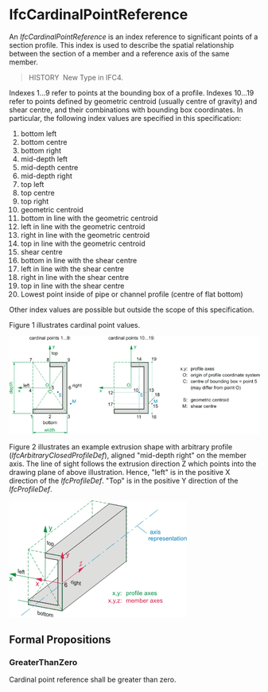 # IfcCardinalPointReference

An _IfcCardinalPointReference_ is an index reference to significant points of a section profile. This index is used to describe the spatial relationship between the section of a member and a reference axis of the same member.

> HISTORY  New Type in IFC4.

Indexes 1...9 refer to points at the bounding box of a profile. Indexes 10...19 refer to points defined by geometric centroid (usually centre of gravity) and shear centre, and their combinations with bounding box coordinates. In particular, the following index values are specified in this specification:

1. bottom left
2. bottom centre
3. bottom right
4. mid-depth left
5. mid-depth centre
6. mid-depth right
7. top left
8. top centre
9. top right
10. geometric centroid
11. bottom in line with the geometric centroid
12. left in line with the geometric centroid
13. right in line with the geometric centroid
14. top in line with the geometric centroid
15. shear centre
16. bottom in line with the shear centre
17. left in line with the shear centre
18. right in line with the shear centre
19. top in line with the shear centre
20. Lowest point inside of pipe or channel profile (centre of flat bottom)

Other index values are possible but outside the scope of this specification.

Figure 1 illustrates cardinal point values.

!["arbitrary profile with cardinal points"](../../../../figures/ifccardinalpointreference-01.png "Figure 1 &mdash; Cardinal point values")

Figure 2 illustrates an example extrusion shape with arbitrary profile (_IfcArbitraryClosedProfileDef_), aligned "mid-depth right" on the member axis. The line of sight follows the extrusion direction Z which points into the drawing plane of above illustration. Hence, "left" is in the positive X direction of the _IfcProfileDef_. "Top" is in the positive Y direction of the _IfcProfileDef_.

!["extrusion shape with arbitrary profile and alignment"](../../../../figures/ifccardinalpointreference-02.png "Figure 2 &mdash; Cardinal point extrusion")

## Formal Propositions

### GreaterThanZero
Cardinal point reference shall be greater than zero.

